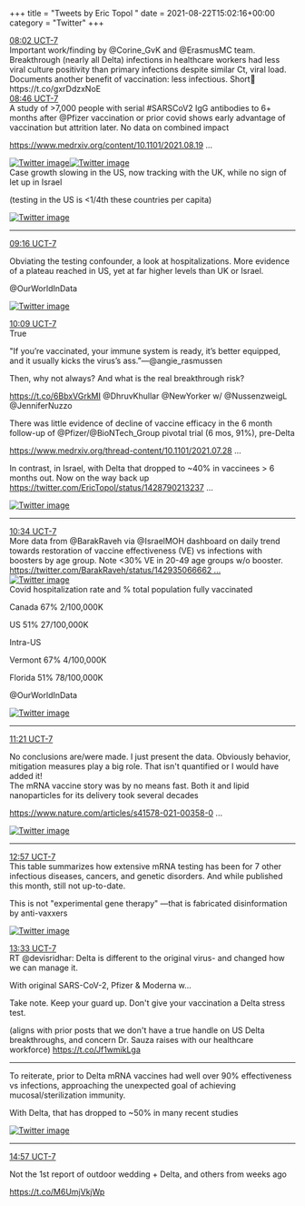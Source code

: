 +++
title = "Tweets by Eric Topol " 
date = 2021-08-22T15:02:16+00:00
category = "Twitter"
+++
<div class="tweet"> 
<div class="profile"> 
<a href="https://twitter.com/erictopol/status/1429458907240357888" target="_blank" rel="noreferer">08:02 UCT-7</a> 
</div> 
<div class="content"> 
Important work/finding by @Corine_GvK and @ErasmusMC team. Breakthrough (nearly all Delta) infections in healthcare workers had less viral culture positivity than primary infections despite similar Ct, viral load. Documents another benefit of vaccination: less infectious. Short🧵 https://t.co/gxrDdzxNoE</div> 
</div> 
<div class="tweet"> 
<div class="profile"> 
<a href="https://twitter.com/erictopol/status/1429470022347362304" target="_blank" rel="noreferer">08:46 UCT-7</a> 
</div> 
<div class="content"> 
A study of &gt;7,000 people with serial #SARSCoV2 IgG antibodies to 6+ months after @Pfizer vaccination or prior covid shows early advantage of vaccination but  attrition later. No data on combined impact 

<a href="https://www.medrxiv.org/content/10.1101/2021.08.19.21262111v1.full.pdf" target="_blank" rel="noreferer">https://www.medrxiv.org/content/10.1101/2021.08.19 ...</a> 
 </div> 
<a href="/twitter/erictopol/images/E9Z-FK3VIAcqQ4o.jpg"  ><img src="/twitter/erictopol/images/E9Z-FK3VIAcqQ4o.jpg" alt="Twitter image" ></img></a><a href="/twitter/erictopol/images/E9Z_Ch6UUAElc1t.jpg"  ><img src="/twitter/erictopol/images/E9Z_Ch6UUAElc1t.jpg" alt="Twitter image" ></img></a></div> 
<div class="thread"> 
<div class="thread-content"> 
Case growth slowing in the US, now tracking with the UK, while no sign of let up in Israel

(testing in the US is &lt;1/4th these countries per capita) </div> 
<a href="/twitter/erictopol/images/E9aA-NKVoAMVmrE.jpg"  ><img src="/twitter/erictopol/images/E9aA-NKVoAMVmrE.jpg" alt="Twitter image" ></img></a><hr><div class="profile"> 
<a href="https://twitter.com/erictopol/status/1429477608639504388" target="_blank" rel="noreferer">09:16 UCT-7</a> 
</div> 
<div class="content"> 
Obviating the testing confounder, a look at hospitalizations. More evidence of a plateau reached in US, yet at far higher levels than UK or Israel.

@OurWorldInData </div> 
<a href="/twitter/erictopol/images/E9aFjlgUcAY6nJX.jpg"  ><img src="/twitter/erictopol/images/E9aFjlgUcAY6nJX.jpg" alt="Twitter image" ></img></a></div> 
<div class="tweet"> 
<div class="profile"> 
<a href="https://twitter.com/erictopol/status/1429490863852298240" target="_blank" rel="noreferer">10:09 UCT-7</a> 
</div> 
<div class="content"> 
True 

"If you’re vaccinated, your immune system is ready, it’s better equipped, and it usually kicks the virus’s ass.”—@angie_rasmussen 

Then, why not always? And what is the real breakthrough risk?

https://t.co/6BbxVGrkMI @DhruvKhullar @NewYorker w/ @NussenzweigL @JenniferNuzzo</div> 
</div> 
<div class="thread"> 
<div class="thread-content"> 
There was little evidence of decline of vaccine efficacy in the 6 month follow-up of @Pfizer/@BioNTech_Group pivotal trial (6 mos, 91%), pre-Delta

<a href="https://www.medrxiv.org/thread-content/10.1101/2021.07.28.21261159v1" target="_blank" rel="noreferer">https://www.medrxiv.org/thread-content/10.1101/2021.07.28 ...</a> 


In contrast, in Israel, with Delta that dropped to ~40% in vaccinees &gt; 6 months out. Now on the way back up  <a href="https://twitter.com/EricTopol/status/1428790213237563393" target="_blank" rel="noreferer">https://twitter.com/EricTopol/status/1428790213237 ...</a> 
</div> 
<a href="/twitter/erictopol/images/E9W5d4sVkAUpTkF.jpg"  ><img src="/twitter/erictopol/images/E9W5d4sVkAUpTkF.jpg" alt="Twitter image" ></img></a><hr><div class="profile"> 
<a href="https://twitter.com/erictopol/status/1429497339840851973" target="_blank" rel="noreferer">10:34 UCT-7</a> 
</div> 
<div class="content"> 
More data from @BarakRaveh via @IsraelMOH dashboard on daily trend towards restoration of vaccine effectiveness (VE) vs infections with boosters by age group. Note &lt;30% VE in 20-49 age groups w/o booster.  <a href="https://twitter.com/BarakRaveh/status/1429350666623913989" target="_blank" rel="noreferer">https://twitter.com/BarakRaveh/status/142935066662 ...</a> 
 </div> 
<a href="/twitter/erictopol/images/E9aYPfXVcAAZPoY.jpg"  ><img src="/twitter/erictopol/images/E9aYPfXVcAAZPoY.jpg" alt="Twitter image" ></img></a></div> 
<div class="thread"> 
<div class="thread-content"> 
Covid hospitalization rate and % total population fully vaccinated 

Canada 67%   2/100,000K

US 51%           27/100,000K

Intra-US

Vermont 67%  4/100,000K

Florida 51%    78/100,000K

@OurWorldInData </div> 
<a href="/twitter/erictopol/images/E9agQExVcAAq75w.jpg"  ><img src="/twitter/erictopol/images/E9agQExVcAAq75w.jpg" alt="Twitter image" ></img></a><hr><div class="profile"> 
<a href="https://twitter.com/erictopol/status/1429509131774226433" target="_blank" rel="noreferer">11:21 UCT-7</a> 
</div> 
<div class="content"> 
No conclusions are/were made. I just present the data. Obviously behavior, mitigation measures play a big role. That isn't quantified or I would have added it!</div> 
</div> 
<div class="thread"> 
<div class="thread-content"> 
The mRNA vaccine story was by no means fast. Both it and lipid nanoparticles for its delivery took several decades

<a href="https://www.nature.com/articles/s41578-021-00358-0?utm_source=twitter&utm_medium=social&utm_thread-content=organic&utm_campaign=NGMT_USG_JC01_GL_NRJournals" target="_blank" rel="noreferer">https://www.nature.com/articles/s41578-021-00358-0 ...</a> 
 </div> 
<a href="/twitter/erictopol/images/E9a2t4vVgAIanHa.jpg"  ><img src="/twitter/erictopol/images/E9a2t4vVgAIanHa.jpg" alt="Twitter image" ></img></a><hr><div class="profile"> 
<a href="https://twitter.com/erictopol/status/1429533184065040384" target="_blank" rel="noreferer">12:57 UCT-7</a> 
</div> 
<div class="content"> 
This table summarizes how extensive mRNA testing has been for 7 other infectious diseases, cancers, and genetic disorders. And while published this month, still not up-to-date. 

This is not "experimental gene therapy" —that is  fabricated disinformation by anti-vaxxers </div> 
<a href="/twitter/erictopol/images/E9a3zjTVgAIQAhZ.jpg"  ><img src="/twitter/erictopol/images/E9a3zjTVgAIQAhZ.jpg" alt="Twitter image" ></img></a></div> 
<div class="tweet"> 
<div class="profile"> 
<a href="https://twitter.com/erictopol/status/1429542303157284865" target="_blank" rel="noreferer">13:33 UCT-7</a> 
</div> 
<div class="content"> 
RT @devisridhar: Delta is different to the original virus- and changed how we can manage it. 



With original SARS-CoV-2, Pfizer &amp; Moderna w…</div> 
</div> 
<div class="thread"> 
<div class="thread-content"> 
Take note. Keep your guard up. Don't give your vaccination a Delta stress test.

(aligns with prior posts that we don't have a true handle on US Delta breakthroughs, and concern Dr. Sauza raises with our healthcare workforce) https://t.co/Jf1wmikLga</div> 
<hr><div class="thread-content"> 
To reiterate, prior to Delta mRNA vaccines had well over 90% effectiveness vs infections, approaching the unexpected goal of achieving mucosal/sterilization  immunity.

With Delta, that has dropped to ~50% in many recent studies </div> 
<a href="/twitter/erictopol/images/E9axvCTVgAEchZI.jpg"  ><img src="/twitter/erictopol/images/E9axvCTVgAEchZI.jpg" alt="Twitter image" ></img></a><hr><div class="profile"> 
<a href="https://twitter.com/erictopol/status/1429563377978802178" target="_blank" rel="noreferer">14:57 UCT-7</a> 
</div> 
<div class="content"> 
Not the 1st report of outdoor wedding + Delta, and others from weeks ago

https://t.co/M6UmjVkjWp</div> 
</div> 


